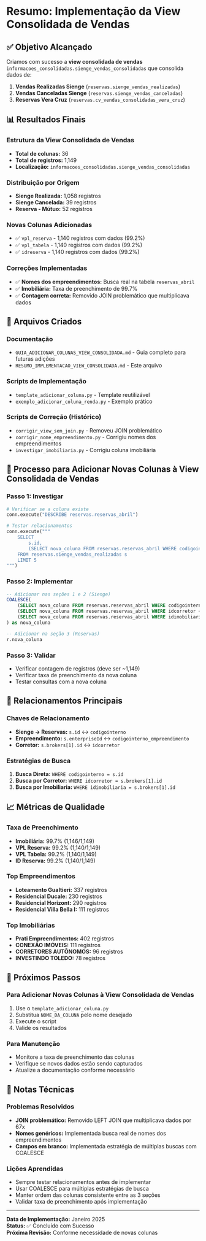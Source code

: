 # Resumo: Implementação da View Consolidada de Vendas

## ✅ Objetivo Alcançado

Criamos com sucesso a **view consolidada de vendas** `informacoes_consolidadas.sienge_vendas_consolidadas` que consolida dados de:

1. **Vendas Realizadas Sienge** (`reservas.sienge_vendas_realizadas`)
2. **Vendas Canceladas Sienge** (`reservas.sienge_vendas_canceladas`)  
3. **Reservas Vera Cruz** (`reservas.cv_vendas_consolidadas_vera_cruz`)

## 📊 Resultados Finais

### Estrutura da View Consolidada de Vendas
- **Total de colunas:** 36
- **Total de registros:** 1,149
- **Localização:** `informacoes_consolidadas.sienge_vendas_consolidadas`

### Distribuição por Origem
- **Sienge Realizada:** 1,058 registros
- **Sienge Cancelada:** 39 registros
- **Reserva - Mútuo:** 52 registros

### Novas Colunas Adicionadas
- ✅ `vpl_reserva` - 1,140 registros com dados (99.2%)
- ✅ `vpl_tabela` - 1,140 registros com dados (99.2%)
- ✅ `idreserva` - 1,140 registros com dados (99.2%)

### Correções Implementadas
- ✅ **Nomes dos empreendimentos:** Busca real na tabela `reservas_abril`
- ✅ **Imobiliária:** Taxa de preenchimento de 99.7%
- ✅ **Contagem correta:** Removido JOIN problemático que multiplicava dados

## 🔧 Arquivos Criados

### Documentação
- `GUIA_ADICIONAR_COLUNAS_VIEW_CONSOLIDADA.md` - Guia completo para futuras adições
- `RESUMO_IMPLEMENTACAO_VIEW_CONSOLIDADA.md` - Este arquivo

### Scripts de Implementação
- `template_adicionar_coluna.py` - Template reutilizável
- `exemplo_adicionar_coluna_renda.py` - Exemplo prático

### Scripts de Correção (Histórico)
- `corrigir_view_sem_join.py` - Removeu JOIN problemático
- `corrigir_nome_empreendimento.py` - Corrigiu nomes dos empreendimentos
- `investigar_imobiliaria.py` - Corrigiu coluna imobiliária

## 🎯 Processo para Adicionar Novas Colunas à View Consolidada de Vendas

### Passo 1: Investigar
```python
# Verificar se a coluna existe
conn.execute("DESCRIBE reservas.reservas_abril")

# Testar relacionamentos
conn.execute("""
    SELECT 
        s.id,
        (SELECT nova_coluna FROM reservas.reservas_abril WHERE codigointerno = s.id LIMIT 1) as valor
    FROM reservas.sienge_vendas_realizadas s
    LIMIT 5
""")
```

### Passo 2: Implementar
```sql
-- Adicionar nas seções 1 e 2 (Sienge)
COALESCE(
    (SELECT nova_coluna FROM reservas.reservas_abril WHERE codigointerno = s.id LIMIT 1),
    (SELECT nova_coluna FROM reservas.reservas_abril WHERE idcorretor = s.brokers[1].id LIMIT 1),
    (SELECT nova_coluna FROM reservas.reservas_abril WHERE idimobiliaria = s.brokers[1].id LIMIT 1)
) as nova_coluna

-- Adicionar na seção 3 (Reservas)
r.nova_coluna
```

### Passo 3: Validar
- Verificar contagem de registros (deve ser ~1,149)
- Verificar taxa de preenchimento da nova coluna
- Testar consultas com a nova coluna

## 🔑 Relacionamentos Principais

### Chaves de Relacionamento
- **Sienge → Reservas:** `s.id` ↔ `codigointerno`
- **Empreendimento:** `s.enterpriseId` ↔ `codigointerno_empreendimento`
- **Corretor:** `s.brokers[1].id` ↔ `idcorretor`

### Estratégias de Busca
1. **Busca Direta:** `WHERE codigointerno = s.id`
2. **Busca por Corretor:** `WHERE idcorretor = s.brokers[1].id`
3. **Busca por Imobiliaria:** `WHERE idimobiliaria = s.brokers[1].id`

## 📈 Métricas de Qualidade

### Taxa de Preenchimento
- **Imobiliária:** 99.7% (1,146/1,149)
- **VPL Reserva:** 99.2% (1,140/1,149)
- **VPL Tabela:** 99.2% (1,140/1,149)
- **ID Reserva:** 99.2% (1,140/1,149)

### Top Empreendimentos
- **Loteamento Gualtieri:** 337 registros
- **Residencial Ducale:** 230 registros
- **Residencial Horizont:** 290 registros
- **Residencial Villa Bella I:** 111 registros

### Top Imobiliárias
- **Prati Empreendimentos:** 402 registros
- **CONEXÃO IMÓVEIS:** 111 registros
- **CORRETORES AUTÔNOMOS:** 96 registros
- **INVESTINDO TOLEDO:** 78 registros

## 🚀 Próximos Passos

### Para Adicionar Novas Colunas à View Consolidada de Vendas
1. Use o `template_adicionar_coluna.py`
2. Substitua `NOME_DA_COLUNA` pelo nome desejado
3. Execute o script
4. Valide os resultados

### Para Manutenção
- Monitore a taxa de preenchimento das colunas
- Verifique se novos dados estão sendo capturados
- Atualize a documentação conforme necessário

## 📝 Notas Técnicas

### Problemas Resolvidos
- **JOIN problemático:** Removido LEFT JOIN que multiplicava dados por 67x
- **Nomes genéricos:** Implementada busca real de nomes dos empreendimentos
- **Campos em branco:** Implementada estratégia de múltiplas buscas com COALESCE

### Lições Aprendidas
- Sempre testar relacionamentos antes de implementar
- Usar COALESCE para múltiplas estratégias de busca
- Manter ordem das colunas consistente entre as 3 seções
- Validar taxa de preenchimento após implementação

---

**Data de Implementação:** Janeiro 2025  
**Status:** ✅ Concluído com Sucesso  
**Próxima Revisão:** Conforme necessidade de novas colunas
